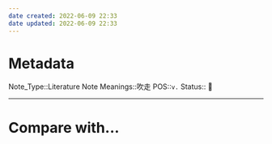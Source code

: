 ```yaml
---
date created: 2022-06-09 22:33
date updated: 2022-06-09 22:33
---
```


# Metadata

Note_Type::Literature Note
Meanings::吹走
POS::`v.`
Status:: 👶

---

# Compare with...
